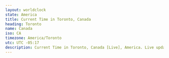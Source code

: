```yaml
---
layout: worldclock
state: America
title: Current Time in Toronto, Canada
heading: Toronto
name: Canada
iso: CA
timezone: America/Toronto
utc: UTC -05:17
description: Current Time in Toronto, Canada [Live], America. Live update now time in Toronto, timezone America/Toronto, UTC -05:17, Country ISO code & Current Local Time.
---
```


